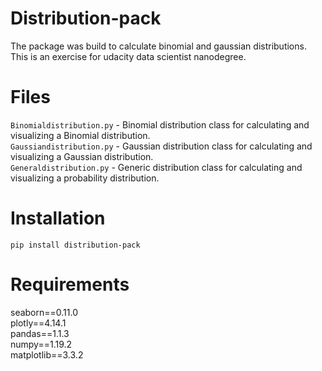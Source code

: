 # Distribution-pack 

The package was build to calculate binomial and gaussian distributions.
This is an exercise for udacity data scientist nanodegree.

# Files

`Binomialdistribution.py` - Binomial distribution class for calculating and visualizing a Binomial distribution.\
`Gaussiandistribution.py` - Gaussian distribution class for calculating and visualizing a Gaussian distribution.\
`Generaldistribution.py` -  Generic distribution class for calculating and visualizing a probability distribution.

# Installation

`pip install distribution-pack`

# Requirements

seaborn==0.11.0\
plotly==4.14.1\
pandas==1.1.3\
numpy==1.19.2\
matplotlib==3.3.2

